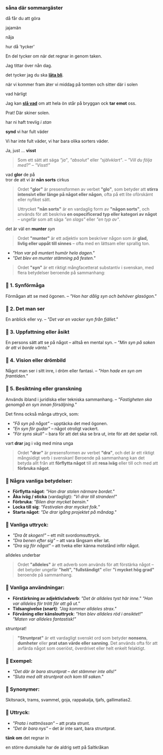 ### såna där sommargäster

då får du att göra

jajamän

nåja

hur då 'tycker'

En del tycker om när det regnar in genom taken.

Jag tittar över nån dag.

det tycker jag du ska **[låta bli](https://sv.wiktionary.org/wiki/l%C3%A5ta_bli)**.

när vi kommer fram äter vi middag på tomten och sitter där i solen

vad härligt

Jag kan [**slå vad**](https://sv.wiktionary.org/wiki/sl%C3%A5_vad#Verb) om att hela ön står på bryggan ock **tar emot** oss.

Prat! Där skiner solen.

har ni haft trevlig *i stan*

**synd** vi har fult väder

Vi har inte fult väder, vi har bara olika sorters väder.

Ja, just ... **visst**
> Som ett sätt att säga _"ja"_, _"absolut"_ eller _"självklart"_. – _"Vill du följa med?"_ – _"Visst!"_

vad **glor** de på<br>
tror de att vi är **nån sorts** cirkus
> Ordet **"glor"** är presensformen av verbet **"glo"**, som betyder att **stirra intensivt eller länge på något eller någon**, ofta på ett lite oförskämt eller nyfiket sätt.
> 
> Uttrycket **"nån sorts"** är en vardaglig form av **"någon sorts"**, och används för att beskriva **en ospecificerad typ eller kategori av något** – ungefär som att säga _"en slags"_ eller _"en typ av"_.

det är väl en **munter** *syn*
> Ordet **"munter"** är ett adjektiv som beskriver någon som är **glad, livlig eller uppåt till sinnes** – ofta med en lättsam eller sprallig ton.
-   _"Hon var på muntert humör hela dagen."_
-   _"Det blev en munter stämning på festen."_

> Ordet **"syn"** är ett riktigt mångfacetterat substantiv i svenskan, med flera betydelser beroende på sammanhang:

### 🔹 1. **Synförmåga**

Förmågan att se med ögonen. – _"Hon har dålig syn och behöver glasögon."_

### 🔹 2. **Det man ser**

En anblick eller vy. – _"Det var en vacker syn från fjället."_

### 🔹 3. **Uppfattning eller åsikt**

En persons sätt att se på något – alltså en mental syn. – _"Min syn på saken är att vi borde vänta."_

### 🔹 4. **Vision eller drömbild**

Något man ser i sitt inre, i dröm eller fantasi. – _"Han hade en syn om framtiden."_

### 🔹 5. **Besiktning eller granskning**

Används ibland i juridiska eller tekniska sammanhang. – _"Fastigheten ska genomgå en syn innan försäljning."_

Det finns också många uttryck, som:
-   _"Få syn på något"_ – upptäcka det med ögonen.
-   _"En syn för gudar"_ – något otroligt vackert.
-   _"För syns skull"_ – bara för att det ska se bra ut, inte för att det spelar roll.

vart **drar** jag i väg med mina unga
> Ordet **"drar"** är presensformen av verbet **"dra"**, och det är ett riktigt mångsidigt verb i svenskan! Beroende på sammanhang kan det betyda allt från att **förflytta något** till att **resa iväg** eller till och med att **förbruka något**.

### 🔹 Några vanliga betydelser:

-   **Förflytta något**: _"Han drar stolen närmare bordet."_
-   **Åka iväg / sticka** (vardagligt): _"Vi drar till stranden!"_
-   **Förbruka**: _"Bilen drar mycket bensin."_
-   **Locka till sig**: _"Festivalen drar mycket folk."_
-   **Starta något**: _"De drar igång projektet på måndag."_

### 🔹 Vanliga uttryck:
-   _"Dra åt skogen!"_ – ett milt svordomsuttryck.
-   _"Dra benen efter sig"_ – att vara långsam eller lat.
-   _"Dra sig för något"_ – att tveka eller känna motstånd inför något.

alldeles underbar

> Ordet **"alldeles"** är ett adverb som används för att förstärka något – det betyder ungefär **"helt", "fullständigt"** eller **"i mycket hög grad"** beroende på sammanhang.

### 🔹 Vanliga användningar:

-   **Förstärkning av adjektiv/adverb**: _"Det är alldeles tyst här inne."_ _"Hon var alldeles för trött för att gå ut."_
-   **Tidsangivelse (snart)**: _"Jag kommer alldeles strax."_
-   **Förvåning eller känslouttryck**: _"Han blev alldeles röd i ansiktet!"_ _"Maten var alldeles fantastisk!"_

struntprat!
> **"Struntprat"** är ett vardagligt svenskt ord som betyder **nonsens**, **dumheter** eller **prat utan värde eller sanning**. Det används ofta för att avfärda något som oseriöst, överdrivet eller helt enkelt felaktigt.

### 🔹 Exempel:

-   _"Det där är bara struntprat – det stämmer inte alls!"_
-   _"Sluta med allt struntprat och kom till saken."_

### 🔹 Synonymer:

Skitsnack, trams, svammel, goja, rappakalja, tjafs, gallimatias2.

### 🔹 Uttryck:

-   _"Prata i nattmössan"_ – att prata strunt.
-   _"Det är bara nys"_ – det är inte sant, bara struntprat.

**tänk om** det regnar in

en större dumskalle har de aldrig sett på Saltkråkan




<!--stackedit_data:
eyJoaXN0b3J5IjpbODExNTQyMzIzLDQ5ODI3OTQ4MiwxMDAyMD
k3OTIyLC0xMjY4ODM0ODQwLC04ODk0NjU0MDYsLTE3MTM3NTQx
MzIsODczOTcyNzIzLC0xOTE2NDk1NTE1LC0xMDIxNjQ3MjY4LC
03NzA4MTI1MjcsNjUzMjczMzcwLDEzNTU3NTg4NzQsNTY3Mjcx
MTgsMTU0MDEwMzYxNCw0ODczNjEyODgsLTY2ODk3NjYxNCwxNT
YyNjM1MDk4LC0xNzgwNTU2OTE3LDE5OTg3MDk0MDEsLTg4NTUx
NjM3NF19
-->